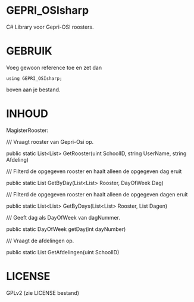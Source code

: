GEPRI_OSIsharp
==============

C# Library voor Gepri-OSI roosters.

GEBRUIK
==============
Voeg gewoon reference toe en zet dan

    using GEPRI_OSIsharp;

boven aan je bestand.

INHOUD
==============
MagisterRooster:

  /// Vraagt rooster van Gepri-Osi op.
  
  public static List<List<Lesuur>> GetRooster(uint SchoolID, string UserName, string Afdeling)
  
  
  
  /// Filterd de opgegeven rooster en haalt alleen de opgegeven dag eruit
  
  public static List<Lesuur> GetByDay(List<List<Lesuur>> Rooster, DayOfWeek Dag)
  
  
  
  /// Filterd de opgegeven rooster en haalt alleen de opgegeven dagen eruit
  
  public static List<List<Lesuur>> GetByDays(List<List<Lesuur>> Rooster, List<DayOfWeek> Dagen)
  
  
  
  /// Geeft dag als DayOfWeek van dagNummer.
  
  public static DayOfWeek getDay(int dayNumber)
  
  
  
  /// Vraagt de afdelingen op.
  
  public static List<string> GetAfdelingen(uint SchoolID)
  
  
  
LICENSE
==============
GPLv2 (zie LICENSE bestand)
